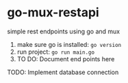 # go-mux-restapi

simple rest endpoints using go and mux

1. make sure go is installed: `go version`
2. run project: `go run main.go`
3. TO DO: Document end points here

TODO: Implement database connection
